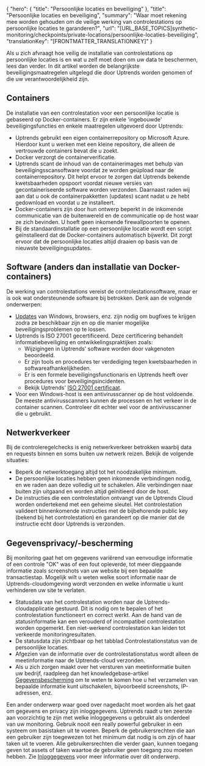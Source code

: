 {
  "hero": {
    "title": "Persoonlijke locaties en beveiliging"
  },
  "title": "Persoonlijke locaties en beveiliging",
  "summary": "Waar moet rekening mee worden gehouden om de veilige werking van controlestations op persoonlijke locaties te garanderen?",
  "url": "[URL_BASE_TOPICS]synthetic-monitoring/checkpoints/private-locations/persoonlijke-locaties-beveiliging",
  "translationKey": "[FRONTMATTER_TRANSLATIONKEY]"
}

Als u zich afvraagt hoe veilig de installatie van controlestations op persoonlijke locaties is en wat u zelf moet doen om uw data te beschermen, lees dan verder. In dit artikel worden de belangrijkste beveiligingsmaatregelen uitgelegd die door Uptrends worden genomen of die uw verantwoordelijkheid zijn. 

## Containers 

De installatie van een controlestation voor een persoonlijke locatie is gebaseerd op Docker-containers. Er zijn enkele 'ingebouwde' beveiligingsfuncties en enkele maatregelen uitgevoerd door Uptrends:

- Uptrends gebruikt een eigen containerrepository op Microsoft Azure. Hierdoor kunt u werken met een kleine repository, die alleen de vertrouwde containers bevat die u zoekt. 
- Docker verzorgt de containerverificatie.
- Uptrends scant de inhoud van de containerimages met behulp van beveiligingsscansoftware voordat ze worden geüpload naar de containerrepository. Dit helpt ervoor te zorgen dat Uptrends bekende kwetsbaarheden opspoort voordat nieuwe versies van gecontaineriseerde software worden verzonden. Daarnaast raden wij aan dat u ook de containerpakketten (updates) scant nadat u ze hebt gedownload en voordat u ze installeert.
- Docker-containers zijn door hun ontwerp beperkt in de inkomende communicatie van de buitenwereld en de communicatie op de host waar ze zich bevinden. U hoeft geen inkomende firewallpoorten te openen. 
- Bij de standaardinstallatie op een persoonlijke locatie wordt een script geïnstalleerd dat de Docker-containers automatisch bijwerkt. Dit zorgt ervoor dat de persoonlijke locaties altijd draaien op basis van de nieuwste beveiligingsupdates. 

## Software (anders dan installatie van Docker-containers)

De werking van controlestations vereist de controlestationsoftware, maar er is ook wat ondersteunende software bij betrokken. Denk aan de volgende onderwerpen:

- [Updates]([LINK_URL_1]) van Windows, browsers, enz. zijn nodig om bugfixes te krijgen zodra ze beschikbaar zijn en op die manier mogelijke beveiligingsproblemen op te lossen.
- Uptrends is ISO 27001 gecertificeerd. Deze certificering behandelt informatiebeveiliging en ontwikkelingspraktijken zoals:
  - Wijzigingen in Uptrends' software worden door vakgenoten beoordeeld.
  - Er zijn tools en procedures ter verdediging tegen kwetsbaarheden in softwareafhankelijkheden.
  - Er is een formele beveiligingsfunctionaris en Uptrends heeft over procedures voor beveiligingsincidenten. 
  - Bekijk Uptrends' [ISO 27001 certificaat]([LINK_URL_2]).
- Voor een Windows-host is een antivirusscanner op de host voldoende. De meeste antivirusscanners kunnen de processen en het verkeer in de container scannen. Controleer dit echter wel voor de antivirusscanner die u gebruikt.

## Netwerkverkeer 

Bij de controleregelchecks is enig netwerkverkeer betrokken waarbij data en requests binnen en soms buiten uw netwerk reizen. Bekijk de volgende situaties:

- Beperk de netwerktoegang altijd tot het noodzakelijke minimum. 
- De persoonlijke locaties hebben geen inkomende verbindingen nodig, en we raden aan deze volledig uit te schakelen. Alle verbindingen naar buiten zijn uitgaand en worden altijd geïnitieerd door de host. 
- De instructies die een controlestation ontvangt van de Uptrends Cloud worden ondertekend met een geheime sleutel. Het controlestation valideert binnenkomende instructies met de bijbehorende public key (bekend bij het controlestation) en garandeert op die manier dat de instructie echt door Uptrends is verzonden.

## Gegevensprivacy/-bescherming

Bij monitoring gaat het om gegevens variërend van eenvoudige informatie of een controle "OK" was of een fout opleverde, tot meer diepgaande informatie zoals screenshots van uw website bij een bepaalde transactiestap. Mogelijk wilt u weten welke soort informatie naar de Uptrends-cloudomgeving wordt verzonden en welke informatie u kunt verhinderen uw site te verlaten.

- Statusdata van het controlestation worden naar de Uptrends-cloudapplicatie gestuurd. Dit is nodig om te bepalen of het controlestation functioneert en correct werkt. Aan de hand van de statusinformatie kan een verouderd of incompatibel controlestation worden opgemerkt. Een niet-werkend controlestation kan leiden tot verkeerde monitoringresultaten. 
- De statusdata zijn zichtbaar op het tabblad Controlestationstatus van de persoonlijke locaties.
- Afgezien van de informatie over de controlestationstatus wordt alleen de meetinformatie naar de Uptrends-cloud verzonden.
- Als u zich zorgen maakt over het versturen van meetinformatie buiten uw bedrijf, raadpleeg dan het knowledgebase-artikel [Gegevensbescherming]([LINK_URL_3]) om te weten te komen hoe u het verzamelen van bepaalde informatie kunt uitschakelen, bijvoorbeeld screenshots, IP-adressen, enz.

Een ander onderwerp waar goed over nagedacht moet worden als het gaat om gegevens en privacy zijn inloggegevens. Uptrends raadt u ten zeerste aan voorzichtig te zijn met welke inloggegevens u gebruikt als onderdeel van uw monitoring. Gebruik nooit een really powerful gebruiker in een systeem om basistaken uit te voeren. Beperk de gebruikersrechten die aan een gebruiker zijn toegewezen tot het minimum dat nodig is om zijn of haar taken uit te voeren. Alle gebruikersrechten die verder gaan, kunnen toegang geven tot assets of taken waartoe de gebruiker geen toegang zou moeten hebben. Zie [Inloggegevens]([LINK_URL_4]) voor meer informatie over dit onderwerp. 
